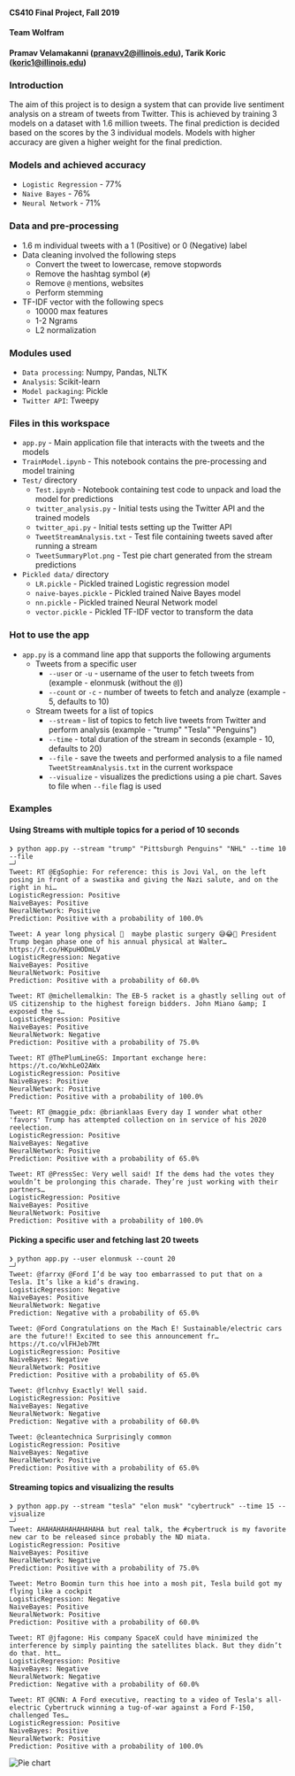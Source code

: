 #### CS410 Final Project, Fall 2019
#### Team Wolfram
#### Pramav Velamakanni (pranavv2@illinois.edu), Tarik Koric (koric1@illinois.edu)

### Introduction

The aim of this project is to design a system that can provide live sentiment analysis on a stream of tweets from Twitter. This is achieved by training 3 models on a dataset with 1.6 million tweets.
The final prediction is decided based on the scores by the 3 individual models. Models with higher accuracy are given a higher weight for the final prediction. 

### Models and achieved accuracy

- `Logistic Regression` - 77%
- `Naive Bayes` - 76%
- `Neural Network` - 71%

### Data and pre-processing

- 1.6 m individual tweets with a 1 (Positive) or 0 (Negative) label
- Data cleaning involved the following steps
    - Convert the tweet to lowercase, remove stopwords
    - Remove the hashtag symbol (`#`)
    - Remove `@` mentions, websites
    - Perform stemming
- TF-IDF vector with the following specs
    - 10000 max features
    - 1-2 Ngrams
    - L2 normalization 

### Modules used

- `Data processing`: Numpy, Pandas, NLTK
- `Analysis`: Scikit-learn
- `Model packaging`: Pickle
- `Twitter API`: Tweepy

### Files in this workspace

- `app.py` - Main application file that interacts with the tweets and the models
- `TrainModel.ipynb` - This notebook contains the pre-processing and model training
- `Test/` directory
    - `Test.ipynb` - Notebook containing test code to unpack and load the model for predictions
    - `twitter_analysis.py` - Initial tests using the Twitter API and the trained models
    - `twitter_api.py` - Initial tests setting up the Twitter API
    - `TweetStreamAnalysis.txt` - Test file containing tweets saved after running a stream
    - `TweetSummaryPlot.png` - Test pie chart generated from the stream predictions
- `Pickled data/` directory
    - `LR.pickle` - Pickled trained Logistic regression model
    - `naive-bayes.pickle` - Pickled trained Naive Bayes model
    - `nn.pickle` - Pickled trained Neural Network model
    - `vector.pickle` - Pickled TF-IDF vector to transform the data

### Hot to use the app

- `app.py` is a command line app that supports the following arguments
    - Tweets from a specific user
        - `--user` or `-u` - username of the user to fetch tweets from (example - elonmusk (without the `@`))
        - `--count` or `-c` - number of tweets to fetch and analyze (example - 5, defaults to 10)
    - Stream tweets for a list of topics
        - `--stream` - list of topics to fetch live tweets from Twitter and perform analysis (example - "trump" "Tesla" "Penguins")
        - `--time` - total duration of the stream in seconds (example - 10, defaults to 20)
        - `--file` - save the tweets and performed analysis to a file named `TweetStreamAnalysis.txt` in the current workspace
        - `--visualize` - visualizes the predictions using a pie chart. Saves to file when `--file` flag is used

### Examples

#### Using Streams with multiple topics for a period of 10 seconds
```
❯ python app.py --stream "trump" "Pittsburgh Penguins" "NHL" --time 10 --file                                                                                                                                                               ─╯
Tweet: RT @EgSophie: For reference: this is Jovi Val, on the left posing in front of a swastika and giving the Nazi salute, and on the right in hi…
LogisticRegression: Positive
NaiveBayes: Positive
NeuralNetwork: Positive
Prediction: Positive with a probability of 100.0%

Tweet: A year long physical 🤔  maybe plastic surgery 😅😂🤣 President Trump began phase one of his annual physical at Walter… https://t.co/HKpuHODmLV
LogisticRegression: Negative
NaiveBayes: Positive
NeuralNetwork: Positive
Prediction: Positive with a probability of 60.0%

Tweet: RT @michellemalkin: The EB-5 racket is a ghastly selling out of US citizenship to the highest foreign bidders. John Miano &amp; I exposed the s…
LogisticRegression: Positive
NaiveBayes: Positive
NeuralNetwork: Negative
Prediction: Positive with a probability of 75.0%

Tweet: RT @ThePlumLineGS: Important exchange here: https://t.co/WxhLeO2AWx
LogisticRegression: Positive
NaiveBayes: Positive
NeuralNetwork: Positive
Prediction: Positive with a probability of 100.0%

Tweet: RT @maggie_pdx: @brianklaas Every day I wonder what other 'favors' Trump has attempted collection on in service of his 2020 reelection.
LogisticRegression: Positive
NaiveBayes: Negative
NeuralNetwork: Positive
Prediction: Positive with a probability of 65.0%

Tweet: RT @PressSec: Very well said! If the dems had the votes they wouldn’t be prolonging this charade. They’re just working with their partners…
LogisticRegression: Positive
NaiveBayes: Positive
NeuralNetwork: Positive
Prediction: Positive with a probability of 100.0%
```

#### Picking a specific user and fetching last 20 tweets
```
❯ python app.py --user elonmusk --count 20                                                                                                                                                                                                  ─╯
Tweet: @farrxy @Ford I’d be way too embarrassed to put that on a Tesla. It’s like a kid’s drawing.
LogisticRegression: Negative
NaiveBayes: Positive
NeuralNetwork: Negative
Prediction: Negative with a probability of 65.0%

Tweet: @Ford Congratulations on the Mach E! Sustainable/electric cars are the future!! Excited to see this announcement fr… https://t.co/vlFHJeb7Mt
LogisticRegression: Positive
NaiveBayes: Negative
NeuralNetwork: Positive
Prediction: Positive with a probability of 65.0%

Tweet: @flcnhvy Exactly! Well said.
LogisticRegression: Positive
NaiveBayes: Negative
NeuralNetwork: Negative
Prediction: Negative with a probability of 60.0%

Tweet: @cleantechnica Surprisingly common
LogisticRegression: Positive
NaiveBayes: Negative
NeuralNetwork: Positive
Prediction: Positive with a probability of 65.0%
```

#### Streaming topics and visualizing the results
```
❯ python app.py --stream "tesla" "elon musk" "cybertruck" --time 15 --visualize                                                                                                                                                                             ─╯
Tweet: AHAHAHAHAHAHAHAHA but real talk, the #cybertruck is my favorite new car to be released since probably the ND miata.
LogisticRegression: Positive
NaiveBayes: Positive
NeuralNetwork: Negative
Prediction: Positive with a probability of 75.0%

Tweet: Metro Boomin turn this hoe into a mosh pit, Tesla build got my flying like a cockpit
LogisticRegression: Negative
NaiveBayes: Positive
NeuralNetwork: Positive
Prediction: Positive with a probability of 60.0%

Tweet: RT @jfagone: His company SpaceX could have minimized the interference by simply painting the satellites black. But they didn’t do that. htt…
LogisticRegression: Positive
NaiveBayes: Negative
NeuralNetwork: Negative
Prediction: Negative with a probability of 60.0%

Tweet: RT @CNN: A Ford executive, reacting to a video of Tesla's all-electric Cybertruck winning a tug-of-war against a Ford F-150, challenged Tes…
LogisticRegression: Positive
NaiveBayes: Positive
NeuralNetwork: Positive
Prediction: Positive with a probability of 100.0%
```

![Pie chart](https://i.imgur.com/PV7xaDK.png)